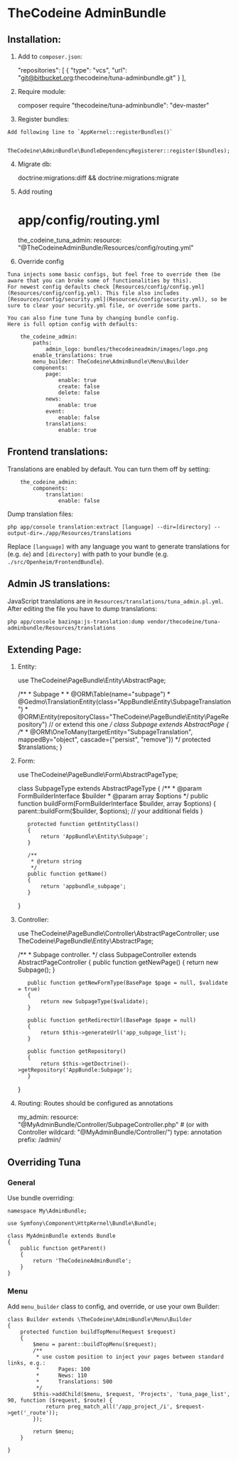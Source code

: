 # TheCodeine AdminBundle

## Installation:
  1. Add to `composer.json`:
                  
        "repositories": [
            {
                "type": "vcs",
                "url": "git@bitbucket.org:thecodeine/tuna-adminbundle.git"
            }
        ],
        
  2. Require module:
  
        composer require "thecodeine/tuna-adminbundle": "dev-master"  
            
  3. Register bundles:
  
    Add following line to `AppKernel::registerBundles()`
    
        TheCodeine\AdminBundle\BundleDependencyRegisterer::register($bundles);
        
  4. Migrate db:
   
        doctrine:migrations:diff && doctrine:migrations:migrate
    
  5. Add routing
    
        # app/config/routing.yml
        
        the_codeine_tuna_admin:
            resource: "@TheCodeineAdminBundle/Resources/config/routing.yml"
            
  6. Override config
  
    Tuna injects some basic configs, but feel free to override them (be aware that you can broke some of functionalities by this).  
    For newest config defaults check [Resources/config/config.yml](Resources/config/config.yml). This file also includes
    [Resources/config/security.yml](Resources/config/security.yml), so be sure to clear your security.yml file, or override some parts.
    
    You can also fine tune Tuna by changing bundle config.  
    Here is full option config with defaults:
    
        the_codeine_admin:
            paths:
                admin_logo: bundles/thecodeineadmin/images/logo.png
            enable_translations: true
            menu_builder: TheCodeine\AdminBundle\Menu\Builder
            components:
                page:
                    enable: true
                    create: false
                    delete: false
                news:
                    enable: true
                event:
                    enable: false
                translations:
                    enable: true


## Frontend translations:
Translations are enabled by default. You can turn them off by setting:

        the_codeine_admin:
            components:
                translation:
                    enable: false

Dump translation files:

    php app/console translation:extract [language] --dir=[directory] --output-dir=./app/Resources/translations
Replace `[language]` with any language you want to generate translations for (e.g. `de`) and `[directory]` with path to your bundle (e.g. `./src/Openheim/FrontendBundle`).

## Admin JS translations:
JavaScript translations are in `Resources/translations/tuna_admin.pl.yml`. After editing the file you have to dump translations:

    php app/console bazinga:js-translation:dump vendor/thecodeine/tuna-adminbundle/Resources/translations

## Extending Page:
  1. Entity:
  
        use TheCodeine\PageBundle\Entity\AbstractPage;
        
        /**
         * Subpage
         *
         * @ORM\Table(name="subpage")
         * @Gedmo\TranslationEntity(class="AppBundle\Entity\SubpageTranslation")
         * @ORM\Entity(repositoryClass="TheCodeine\PageBundle\Entity\PageRepository") // or extend this one
         */
        class Subpage extends AbstractPage
        {
            /**
             * @ORM\OneToMany(targetEntity="SubpageTranslation", mappedBy="object", cascade={"persist", "remove"})
             */
            protected $translations;
        }

  2. Form:
  
        use TheCodeine\PageBundle\Form\AbstractPageType;
        
        class SubpageType extends AbstractPageType
        {
            /**
             * @param FormBuilderInterface $builder
             * @param array $options
             */
            public function buildForm(FormBuilderInterface $builder, array $options)
            {
                parent::buildForm($builder, $options);
                // your additional fields
            }
        
            protected function getEntityClass()
            {
                return 'AppBundle\Entity\Subpage';
            }
        
            /**
             * @return string
             */
            public function getName()
            {
                return 'appbundle_subpage';
            }
        }

  3. Controller:
  
        use TheCodeine\PageBundle\Controller\AbstractPageController;
        use TheCodeine\PageBundle\Entity\AbstractPage;
        
        /**
         * Subpage controller.
         */
        class SubpageController extends AbstractPageController
        {
            public function getNewPage()
            {
                return new Subpage();
            }
        
            public function getNewFormType(BasePage $page = null, $validate = true)
            {
                return new SubpageType($validate);
            }
        
            public function getRedirectUrl(BasePage $page = null)
            {
                return $this->generateUrl('app_subpage_list');
            }
        
            public function getRepository()
            {
                return $this->getDoctrine()->getRepository('AppBundle:Subpage');
            }
        }
   
   4. Routing:
    Routes should be configured as annotations
    
        my_admin:
            resource: "@MyAdminBundle/Controller/SubpageController.php" # (or with Controller wildcard: "@MyAdminBundle/Controller/")
            type:     annotation
            prefix:   /admin/

## Overriding Tuna

### General

Use bundle overriding:

    namespace My\AdminBundle;
    
    use Symfony\Component\HttpKernel\Bundle\Bundle;
    
    class MyAdminBundle extends Bundle
    {
        public function getParent()
        {
            return 'TheCodeineAdminBundle';
        }
    }

### Menu

Add `menu_builder` class to config, and override, or use your own Builder:

    class Builder extends \TheCodeine\AdminBundle\Menu\Builder
    {
        protected function buildTopMenu(Request $request)
        {
            $menu = parent::buildTopMenu($request);
            /**
             * use custom position to inject your pages between standard links, e.g.:
             *      Pages: 100
             *      News: 110
             *      Translations: 500
             */
            $this->addChild($menu, $request, 'Projects', 'tuna_page_list', 90, function ($request, $route) {
                return preg_match_all('/app_project_/i', $request->get('_route'));
            });
    
            return $menu;
        }
    
    }
